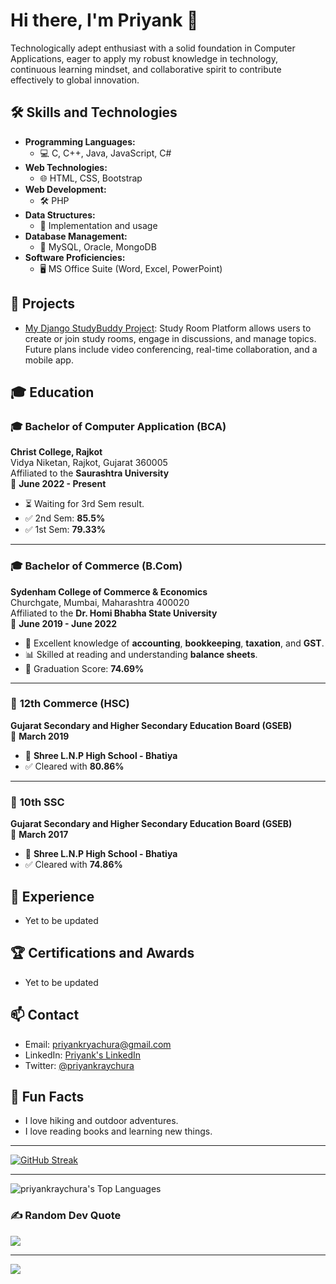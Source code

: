 # Hi there, I'm Priyank 👋

Technologically adept enthusiast with a solid foundation in Computer Applications, eager to apply my robust knowledge in technology, continuous learning mindset, and collaborative spirit to contribute effectively to global innovation.

## 🛠 Skills and Technologies

- **Programming Languages:**  
  - 💻 C, C++, Java, JavaScript, C#  
- **Web Technologies:**  
  - 🌐 HTML, CSS, Bootstrap  
- **Web Development:**  
  - 🛠️ PHP  
- **Data Structures:**  
  - 🔢 Implementation and usage  
- **Database Management:**  
  - 📂 MySQL, Oracle, MongoDB  
- **Software Proficiencies:**  
  - 🖥️ MS Office Suite (Word, Excel, PowerPoint)  

## 🔭 Projects

- [My Django StudyBuddy Project](https://github.com/priyankraychura/StudyBuddy-Django_Project): Study Room Platform allows users to create or join study rooms, engage in discussions, and manage topics. Future plans include video conferencing, real-time collaboration, and a mobile app.

## 🎓 Education

### 🎓 **Bachelor of Computer Application (BCA)**
**Christ College, Rajkot**  
Vidya Niketan, Rajkot, Gujarat 360005  
Affiliated to the **Saurashtra University**  
📅 **June 2022 - Present**  

- ⏳ Waiting for 3rd Sem result.  
- ✅ 2nd Sem: **85.5%**  
- ✅ 1st Sem: **79.33%**

---

### 🎓 **Bachelor of Commerce (B.Com)**
**Sydenham College of Commerce & Economics**  
Churchgate, Mumbai, Maharashtra 400020  
Affiliated to the **Dr. Homi Bhabha State University**  
📅 **June 2019 - June 2022**  

- 📘 Excellent knowledge of **accounting**, **bookkeeping**, **taxation**, and **GST**.  
- 📊 Skilled at reading and understanding **balance sheets**.  
- 🏅 Graduation Score: **74.69%**

---

### 📜 **12th Commerce (HSC)**  
**Gujarat Secondary and Higher Secondary Education Board (GSEB)**  
📅 **March 2019**  
- 🏫 **Shree L.N.P High School - Bhatiya**  
- ✅ Cleared with **80.86%**

---

### 📜 **10th SSC**  
**Gujarat Secondary and Higher Secondary Education Board (GSEB)**  
📅 **March 2017**  
- 🏫 **Shree L.N.P High School - Bhatiya**  
- ✅ Cleared with **74.86%**

## 💼 Experience

- Yet to be updated

## 🏆 Certifications and Awards

- Yet to be updated

## 📫 Contact

- Email: [priyankryachura@gmail.com](mailto:priyankraychura@gmail.com)
- LinkedIn: [Priyank's LinkedIn](https://linkedin.com/in/priyankraychura)
- Twitter: [@priyankraychura](https://twitter.com/priyankraychura)

## 🌱 Fun Facts

- I love hiking and outdoor adventures.
- I love reading books and learning new things.

---

[![GitHub Streak](https://streak-stats.demolab.com?user=priyankraychura&theme=tokyonight-duo&card_width=600)](https://git.io/streak-stats)

---

![priyankraychura's Top Languages](https://github-readme-stats.vercel.app/api/top-langs/?username=priyankraychura&theme=tokyonight&show_icons=true&hide_border=false&layout=compact)

### ✍️ Random Dev Quote
![](https://quotes-github-readme.vercel.app/api?type=horizontal&theme=tokyonight&show_icons=true&hide_border=false&layout=compact)

---
[![](https://visitcount.itsvg.in/api?id=priyankraychura&icon=0&color=6)](https://visitcount.itsvg.in)
